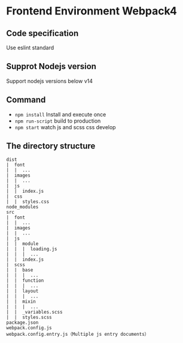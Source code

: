 # Frontend Environment Webpack4
## Code specification

Use eslint standard

## Supprot Nodejs version

Support nodejs versions below v14

## Command

- `npm install` Install and execute once
- `npm run-script` build to production
- `npm start` watch js and scss css develop

## The directory structure

    dist
    |  font
    |  |  ...
    |  images
    |  |  ...
    |  js
    |  |  index.js
    |  css
    |  |  styles.css
    node_modules
    src
    |  font
    |  |  ...
    |  images
    |  |  ...
    |  js
    |  |  module
    |  |  |  loading.js
    |  |  |  ...
    |  |  index.js
    |  scss
    |  |  base
    |  |  |  ...
    |  |  function
    |  |  |  ...
    |  |  layout
    |  |  |  ...
    |  |  mixin
    |  |  |  ...
    |  |  _variables.scss
    |  |  styles.scss
    package.json
    webpack.config.js
    webpack.config.entry.js（Multiple js entry documents）